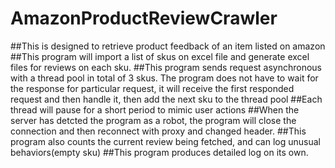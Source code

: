 # AmazonProductReviewCrawler

##This is designed to retrieve product feedback of an item listed on amazon
##This program will import a list of skus on excel file and generate excel files for reviews on each sku.
##This program sends request asynchronous with a thread pool in total of 3 skus. The program does not have to wait for the response for particular request, it will receive the first responded request and then handle it, then add the next sku to the thread pool
##Each thread will pause for a short period to mimic user actions
##When the server has detcted the program as a robot, the program will close the connection and then reconnect with proxy and changed header.
##This program also counts the current review being fetched, and  can log unusual behaviors(empty sku)
##This program produces detailed log on its own.
